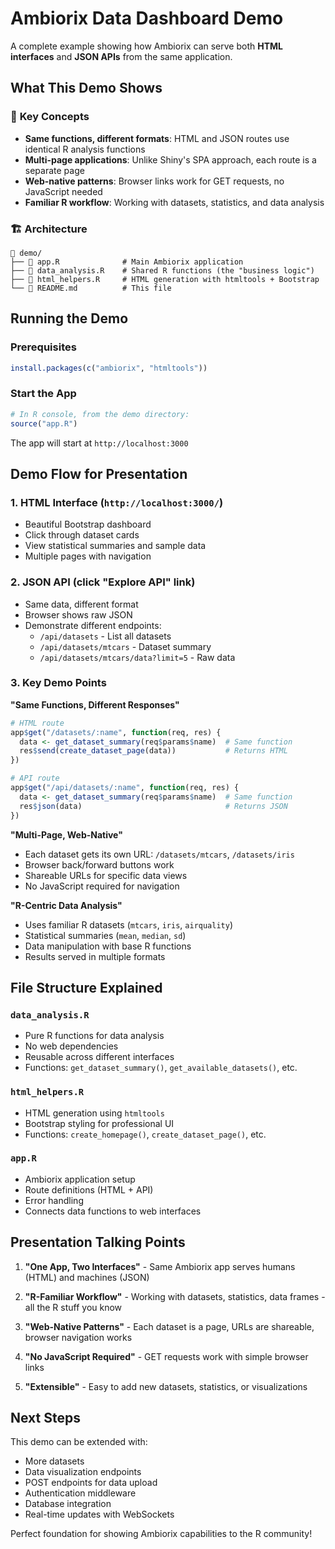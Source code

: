 # Ambiorix Data Dashboard Demo

A complete example showing how Ambiorix can serve both **HTML interfaces** and **JSON APIs** from the same application.

## What This Demo Shows

### 🎯 **Key Concepts**
- **Same functions, different formats**: HTML and JSON routes use identical R analysis functions
- **Multi-page applications**: Unlike Shiny's SPA approach, each route is a separate page
- **Web-native patterns**: Browser links work for GET requests, no JavaScript needed
- **Familiar R workflow**: Working with datasets, statistics, and data analysis

### 🏗️ **Architecture**
```
📁 demo/
├── 📄 app.R              # Main Ambiorix application
├── 📄 data_analysis.R    # Shared R functions (the "business logic")
├── 📄 html_helpers.R     # HTML generation with htmltools + Bootstrap
└── 📄 README.md          # This file
```

## Running the Demo

### Prerequisites
```r
install.packages(c("ambiorix", "htmltools"))
```

### Start the App
```r
# In R console, from the demo directory:
source("app.R")
```

The app will start at `http://localhost:3000`

## Demo Flow for Presentation

### 1. **HTML Interface** (`http://localhost:3000/`)
- Beautiful Bootstrap dashboard
- Click through dataset cards
- View statistical summaries and sample data
- Multiple pages with navigation

### 2. **JSON API** (click "Explore API" link)
- Same data, different format
- Browser shows raw JSON
- Demonstrate different endpoints:
  - `/api/datasets` - List all datasets
  - `/api/datasets/mtcars` - Dataset summary
  - `/api/datasets/mtcars/data?limit=5` - Raw data

### 3. **Key Demo Points**

**"Same Functions, Different Responses"**
```r
# HTML route
app$get("/datasets/:name", function(req, res) {
  data <- get_dataset_summary(req$params$name)  # Same function
  res$send(create_dataset_page(data))           # Returns HTML
})

# API route  
app$get("/api/datasets/:name", function(req, res) {
  data <- get_dataset_summary(req$params$name)  # Same function
  res$json(data)                                # Returns JSON
})
```

**"Multi-Page, Web-Native"**
- Each dataset gets its own URL: `/datasets/mtcars`, `/datasets/iris`
- Browser back/forward buttons work
- Shareable URLs for specific data views
- No JavaScript required for navigation

**"R-Centric Data Analysis"**
- Uses familiar R datasets (`mtcars`, `iris`, `airquality`)
- Statistical summaries (`mean`, `median`, `sd`)
- Data manipulation with base R functions
- Results served in multiple formats

## File Structure Explained

### `data_analysis.R`
- Pure R functions for data analysis
- No web dependencies
- Reusable across different interfaces
- Functions: `get_dataset_summary()`, `get_available_datasets()`, etc.

### `html_helpers.R`
- HTML generation using `htmltools`
- Bootstrap styling for professional UI
- Functions: `create_homepage()`, `create_dataset_page()`, etc.

### `app.R`
- Ambiorix application setup
- Route definitions (HTML + API)
- Error handling
- Connects data functions to web interfaces

## Presentation Talking Points

1. **"One App, Two Interfaces"** - Same Ambiorix app serves humans (HTML) and machines (JSON)

2. **"R-Familiar Workflow"** - Working with datasets, statistics, data frames - all the R stuff you know

3. **"Web-Native Patterns"** - Each dataset is a page, URLs are shareable, browser navigation works

4. **"No JavaScript Required"** - GET requests work with simple browser links

5. **"Extensible"** - Easy to add new datasets, statistics, or visualizations

## Next Steps

This demo can be extended with:
- More datasets
- Data visualization endpoints
- POST endpoints for data upload
- Authentication middleware
- Database integration
- Real-time updates with WebSockets

Perfect foundation for showing Ambiorix capabilities to the R community!